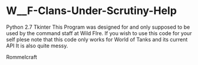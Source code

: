 # W__F-Clans-Under-Scrutiny-Help
Python 2.7 Tkinter
This Program was designed for and only supposed to be used by the command staff at Wild FIre.
If you wish to use this code for your self plese note that this code only works for World of Tanks and its current API
It is also quite messy.

Rommelcraft
